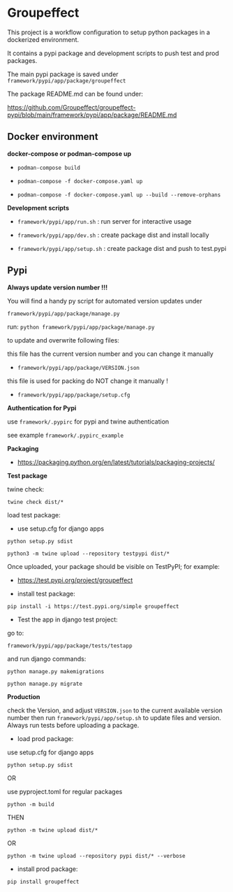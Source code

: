 # Groupeffect

This project is a workflow configuration to setup python packages in a dockerized environment.

It contains a pypi package and development scripts to push test and prod packages.

The main pypi package is saved under `framework/pypi/app/package/groupeffect`

The package README.md can be found under:

https://github.com/Groupeffect/groupeffect-pypi/blob/main/framework/pypi/app/package/README.md

## Docker environment

**docker-compose or podman-compose up** 

- `podman-compose build`

- `podman-compose -f docker-compose.yaml up`

- `podman-compose -f docker-compose.yaml up --build --remove-orphans`

**Development scripts**

- `framework/pypi/app/run.sh` : run server for interactive usage

- `framework/pypi/app/dev.sh` : create package dist and install locally

- `framework/pypi/app/setup.sh` : create package dist and push to test.pypi

## Pypi

**Always update version number !!!**

You will find a handy py script for automated version updates under 

`framework/pypi/app/package/manage.py`

run: `python framework/pypi/app/package/manage.py`

to update and overwrite following files:

this file has the current version number and you can change it manually

- `framework/pypi/app/package/VERSION.json`

this file is used for packing do NOT change it manually !

- `framework/pypi/app/package/setup.cfg`

**Authentication for Pypi**

use `framework/.pypirc` for pypi and twine authentication

see example `framework/.pypirc_example`

**Packaging**

- https://packaging.python.org/en/latest/tutorials/packaging-projects/

**Test package**

twine check:

`twine check dist/*`

load test package:

- use setup.cfg for django apps

`python setup.py sdist`

`python3 -m twine upload --repository testpypi dist/*`

Once uploaded, your package should be visible on TestPyPI; for example: 

- https://test.pypi.org/project/groupeffect


- install test package:

`pip install -i https://test.pypi.org/simple groupeffect`

- Test the app in django test project:

go to:

`framework/pypi/app/package/tests/testapp`

and run django commands:

`python manage.py makemigrations`

`python manage.py migrate`

**Production**

check the Version, and adjust `VERSION.json` to the current available version number then run `framework/pypi/app/setup.sh` to update files and version. Always run tests before uploading a package.

- load prod package:

use setup.cfg for django apps

`python setup.py sdist`

OR

use pyproject.toml for regular packages

`python -m build`

THEN

`python -m twine upload dist/*`

OR

`python -m twine upload --repository pypi dist/* --verbose`

- install prod package:

`pip install groupeffect`


